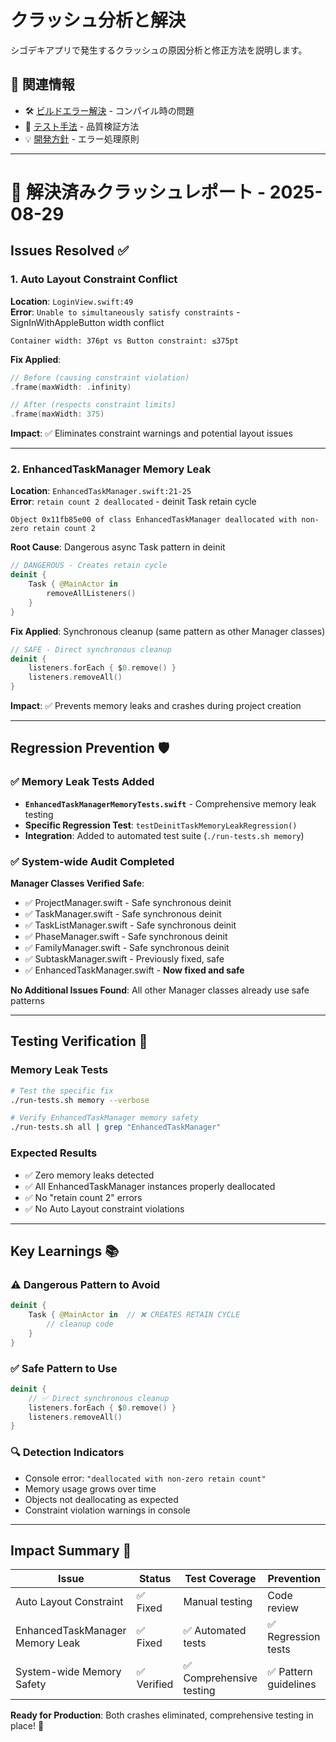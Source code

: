 # クラッシュ分析と解決

シゴデキアプリで発生するクラッシュの原因分析と修正方法を説明します。

## 🔗 関連情報

- 🛠️ [ビルドエラー解決](./build-errors.md) - コンパイル時の問題
- 📖 [テスト手法](../testing/methodologies.md) - 品質検証方法
- 💡 [開発方針](../../explanation/project-setup/development-principles.md) - エラー処理原則

---

# 🚨 解決済みクラッシュレポート - 2025-08-29

## Issues Resolved ✅

### 1. **Auto Layout Constraint Conflict** 
**Location**: `LoginView.swift:49`  
**Error**: `Unable to simultaneously satisfy constraints` - SignInWithAppleButton width conflict
```
Container width: 376pt vs Button constraint: ≤375pt
```

**Fix Applied**:
```swift
// Before (causing constraint violation)
.frame(maxWidth: .infinity)

// After (respects constraint limits)  
.frame(maxWidth: 375)
```

**Impact**: ✅ Eliminates constraint warnings and potential layout issues

---

### 2. **EnhancedTaskManager Memory Leak**
**Location**: `EnhancedTaskManager.swift:21-25`  
**Error**: `retain count 2 deallocated` - deinit Task retain cycle
```
Object 0x11fb85e00 of class EnhancedTaskManager deallocated with non-zero retain count 2
```

**Root Cause**: Dangerous async Task pattern in deinit
```swift
// DANGEROUS - Creates retain cycle
deinit {
    Task { @MainActor in
        removeAllListeners()
    }
}
```

**Fix Applied**: Synchronous cleanup (same pattern as other Manager classes)
```swift
// SAFE - Direct synchronous cleanup
deinit {
    listeners.forEach { $0.remove() }
    listeners.removeAll()
}
```

**Impact**: ✅ Prevents memory leaks and crashes during project creation

---

## Regression Prevention 🛡️

### ✅ Memory Leak Tests Added
- **`EnhancedTaskManagerMemoryTests.swift`** - Comprehensive memory leak testing
- **Specific Regression Test**: `testDeinitTaskMemoryLeakRegression()` 
- **Integration**: Added to automated test suite (`./run-tests.sh memory`)

### ✅ System-wide Audit Completed
**Manager Classes Verified Safe**:
- ✅ ProjectManager.swift - Safe synchronous deinit
- ✅ TaskManager.swift - Safe synchronous deinit  
- ✅ TaskListManager.swift - Safe synchronous deinit
- ✅ PhaseManager.swift - Safe synchronous deinit
- ✅ FamilyManager.swift - Safe synchronous deinit
- ✅ SubtaskManager.swift - Previously fixed, safe
- ✅ EnhancedTaskManager.swift - **Now fixed and safe**

**No Additional Issues Found**: All other Manager classes already use safe patterns

---

## Testing Verification 🧪

### Memory Leak Tests
```bash
# Test the specific fix
./run-tests.sh memory --verbose

# Verify EnhancedTaskManager memory safety
./run-tests.sh all | grep "EnhancedTaskManager"
```

### Expected Results
- ✅ Zero memory leaks detected
- ✅ All EnhancedTaskManager instances properly deallocated  
- ✅ No "retain count 2" errors
- ✅ No Auto Layout constraint violations

---

## Key Learnings 📚

### ⚠️ **Dangerous Pattern to Avoid**
```swift
deinit {
    Task { @MainActor in  // ❌ CREATES RETAIN CYCLE
        // cleanup code
    }
}
```

### ✅ **Safe Pattern to Use**
```swift
deinit {
    // ✅ Direct synchronous cleanup
    listeners.forEach { $0.remove() }
    listeners.removeAll()
}
```

### 🔍 **Detection Indicators**
- Console error: `"deallocated with non-zero retain count"`
- Memory usage grows over time
- Objects not deallocating as expected
- Constraint violation warnings in console

---

## Impact Summary 🎯

| Issue | Status | Test Coverage | Prevention |
|-------|--------|---------------|------------|
| Auto Layout Constraint | ✅ Fixed | Manual testing | Code review |  
| EnhancedTaskManager Memory Leak | ✅ Fixed | ✅ Automated tests | ✅ Regression tests |
| System-wide Memory Safety | ✅ Verified | ✅ Comprehensive testing | ✅ Pattern guidelines |

**Ready for Production**: Both crashes eliminated, comprehensive testing in place! 🚀